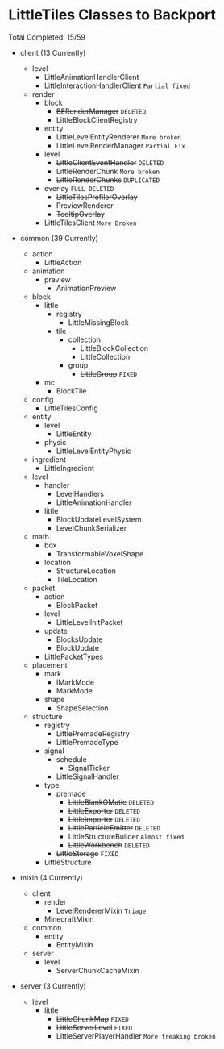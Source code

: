 # LittleTiles Classes to Backport
Total Completed: 15/59

- client (13 Currently)
    - level
        - LittleAnimationHandlerClient 
        - LittleInteractionHandlerClient `Partial fixed`
    - render
        - block
            - ~~BERenderManager~~ `DELETED`
            - LittleBlockClientRegistry
        - entity
            - LittleLevelEntityRenderer `More broken`
            - LittleLevelRenderManager ``Partial Fix``
        - level
            - ~~LittleClientEventHandler~~ ``DELETED``
            - LittleRenderChunk ``More broken``
            - ~~LittleRenderChunks~~ ``DUPLICATED``
        - ~~overlay~~ ``FULL DELETED``
            - ~~LittleTilesProfilerOverlay~~
            - ~~PreviewRenderer~~
            - ~~TooltipOverlay~~
        - LittleTilesClient ``More Broken``

- common (39 Currently)
    - action
        - LittleAction
    - animation
        - preview
            - AnimationPreview
    - block
        - little
            - registry
                - LittleMissingBlock
            - tile
                - collection
                    - LittleBlockCollection
                    - LittleCollection
                - group
                    - ~~LittleGroup~~ ``FIXED``
        - mc
            - BlockTile
    - config
        - LittleTilesConfig
    - entity
        - level
            - LittleEntity
        - physic
            - LittleLevelEntityPhysic
    - ingredient
        - LittleIngredient
    - level
        - handler
            - LevelHandlers
            - LittleAnimationHandler
        - little
            - BlockUpdateLevelSystem
            - LevelChunkSerializer
    - math
        - box
            - TransformableVoxelShape
        - location
            - StructureLocation
            - TileLocation
    - packet
        - action
            - BlockPacket
        - level
            - LittleLevelInitPacket
        - update
            - BlocksUpdate
            - BlockUpdate
        - LittlePacketTypes
    - placement
        - mark
            - IMarkMode
            - MarkMode
        - shape
            - ShapeSelection
    - structure
        - registry
            - LittlePremadeRegistry
            - LittlePremadeType
        - signal
            - schedule
                - SignalTicker
            - LittleSignalHandler
        - type
            - premade
                - ~~LittleBlankOMatic~~ ``DELETED``
                - ~~LittleExporter~~ ``DELETED``
                - ~~LittleImporter~~ ``DELETED``
                - ~~LittleParticleEmitter~~ ``DELETED``
                - LittleStructureBuilder ``Almost fixed``
                - ~~LittleWorkbench~~ ``DELETED``
            - ~~LittleStorage~~ ``FIXED``
        - LittleStructure

- mixin (4 Currently)
    - client
        - render
            - LevelRendererMixin ``Triage``
        - MinecraftMixin
    - common
        - entity
            - EntityMixin
    - server
        - level
            - ServerChunkCacheMixin

- server (3 Currently)
    - level
        - little
            - ~~LittleChunkMap~~ ``FIXED``
            - ~~LittleServerLevel~~ ``FIXED``
            - LittleServerPlayerHandler ``More freaking broken``